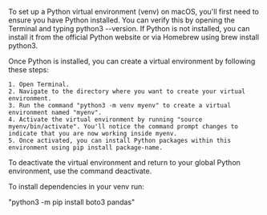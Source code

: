 To set up a Python virtual environment (venv) on macOS, you'll first need to ensure you have Python installed. You can verify this by opening the Terminal and typing python3 --version. If Python is not installed, you can install it from the official Python website or via Homebrew using brew install python3.

Once Python is installed, you can create a virtual environment by following these steps:

    1. Open Terminal.
    2. Navigate to the directory where you want to create your virtual environment.
    3. Run the command "python3 -m venv myenv" to create a virtual environment named "myenv".
    4. Activate the virtual environment by running "source myenv/bin/activate". You'll notice the command prompt changes to indicate that you are now working inside myenv.
    5. Once activated, you can install Python packages within this environment using pip install package-name.

To deactivate the virtual environment and return to your global Python environment, use the command deactivate.

To install dependencies in your venv run:

"python3 -m pip install boto3 pandas"
